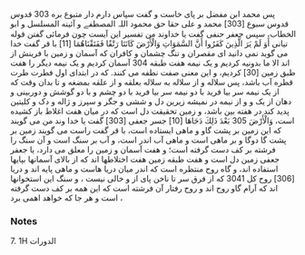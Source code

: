 پس محمد ابن مفضل بر پای خاست و گفت سپاس دارم دار متبوع بره 303 قدوس قدوس سبوع [303] محمد و على حقا حق محمود اللہ المصطفے و آئینه المسلسل و ابو الخطاب، سپس جعفر حنفی گفت یا خداوند من تفسیر این آیست چون فرمائی گفتن قوله تیانی أَوَ لَمْ يَرَ الَّذِينَ كَفَرُوا أَنَّ السَّمَوَاتِ وَالْأَرْضَ كَانَتَا رَتْقًا فَفَتَقْنَاهُمَا [11] با قر گفت خدا می گوید نمی دانید ای مقصران و تنگ چشمان و کافران که آسمان و زمین با فرینش از اند الا ما بدونیه کردیم و یک نیمه هفت طبقه 304 آسمان کردیم و یک نیمه دیگر را هفت طبق زمین [30] کردیم، و این معنی صفت نطفه می کنند. که در ابتدای اول فطرت طرت قطره آب باشد، پس سلاله و از سلاله به سلاله بعلقه و از علقه بمضغه و تا بدان وقت که از یک نیمه سر بیا فرید با دو نیمه سر بیا فرید با دو چشم و با دو گوشش و دوربینی و دهان از یک و و از نیمه در نمیشه زیرین دل و ششی و جگر و سپرز و ژاله و دک و کلیتین پدید کند در هفته بین باشد، و زمین تحقیقت دل است که در میان هفت اغلاط باز کشیده است، وَالْأَرْضَ 305 بَعْدَ ذَلِكَ دَحَاهَا [10] جسر جعفی [303] گفت یا خدا وند من می گویند که این زمین بر پشت گاو و ماهی ایستاده است، با قر گفت راست می گویند زمین بر پشت گا دوگا و بر ماهی است و ماهی آب اندر است، و آب بر سنگ است و آن سنگ را فرشته بر کف دست گرفته است؛ و هفت آسمان و زمین را معلق می دارد، یا جعفر جعفی زمین دل است و هفت طبقه زمین هفت اختلاطها اند که از بالای آسمانها بپایها استفاده اند، و گاه روح منتظره است که اندر میان دریا هاست و ماهی پایه اند و دریا [306] روح کل 3041 که از فرق سر تا ناخن پای از و خالی نیست ، و سنگ این استخوانها اند که آرام گاو روح اند و روح رفتار آن فرشته است که این همه بر کف دست گرفته است و هر جا که خواهد اهمی برد ،

### Notes

7. 1H الدورات